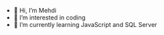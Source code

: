 - 👋 Hi, I’m Mehdi
- 👀 I’m interested in coding
- 🌱 I’m currently learning JavaScript and SQL Server

<!---
mmrz1360/mmrz1360 is a ✨ special ✨ repository because its `README.md` (this file) appears on your GitHub profile.
You can click the Preview link to take a look at your changes.
--->
